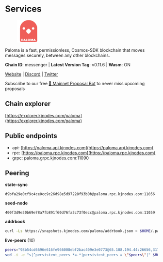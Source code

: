 # Services

<figure><img src="https://raw.githubusercontent.com/kj89/cosmos-images/main/logos/paloma.png" alt=""><figcaption></figcaption></figure>

Paloma is a fast, permissionless, Cosmos-SDK blockchain that  moves messages securely, between any other blockchains.

**Chain ID**: messenger | **Latest Version Tag**: v0.11.6 | **Wasm**: ON

[Website](https://www.palomachain.com) | [Discord](https://discord.gg/tKVFpfdSw4) | [Twitter](https://twitter.com/paloma_chain)



Subscribe to our free [🤖 Mainnet Proposal Bot](https://t.me/kjnodes_proposal_bot) to never miss upcoming proposals


## Chain explorer
[https://explorer.kjnodes.com/paloma](https://explorer.kjnodes.com/paloma)

## Public endpoints

* api: [https://paloma.api.kjnodes.com](https://paloma.api.kjnodes.com)
* rpc: [https://paloma.rpc.kjnodes.com](https://paloma.rpc.kjnodes.com)
* grpc: paloma.grpc.kjnodes.com:11090

## Peering

**state-sync**

```text
d9bfa29e0cf9c4ce0cc9c26d98e5d97228f93b0b@paloma.rpc.kjnodes.com:11056
```

**seed-node**

```text
400f3d9e30b69e78a7fb891f60d76fa3c73f0ecc@paloma.rpc.kjnodes.com:11059
```

**addrbook**
```bash
curl -Ls https://snapshots.kjnodes.com/paloma/addrbook.json > $HOME/.paloma/config/addrbook.json
```

**live-peers** (10)
```bash
peers="98b54cd6696e616fe966008ebf2bac409e3e0773@65.108.194.44:26656,317141e329bc214a76ba92201f6818574ebe5323@135.181.114.98:36656,471a09da6fafb67bff3aa1f01e00fd1830e53262@136.243.94.138:26656,e833844c00b8ce60ce6826f170becfa18e6172c2@46.4.27.59:26656,b3ba407aef9e18e16e8e9a3b523a1b026dabeab3@84.46.248.174:26656,8af8dfa817359036f55f6793b0ed4bcce8884027@85.14.245.70:26656,cb8a1e9e12ac06dbd565311137f6c93d66fd96f8@104.167.221.18:26656,d9bfa29e0cf9c4ce0cc9c26d98e5d97228f93b0b@65.109.88.38:11056,5321570794c61a8285505812cb7ebd6308a86583@65.109.113.253:26656,ab6875bd52d6493f39612eb5dff57ced1e3a5ad6@95.217.229.18:10656"
sed -i -e "s|^persistent_peers *=.*|persistent_peers = \"$peers\"|" $HOME/.paloma/config/config.toml
```
